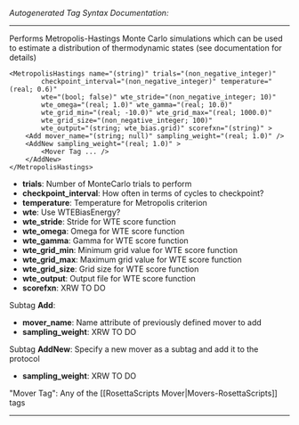 _Autogenerated Tag Syntax Documentation:_

---
Performs Metropolis-Hastings Monte Carlo simulations which can be used to estimate a distribution of thermodynamic states (see documentation for details)

```
<MetropolisHastings name="(string)" trials="(non_negative_integer)"
        checkpoint_interval="(non_negative_integer)" temperature="(real; 0.6)"
        wte="(bool; false)" wte_stride="(non_negative_integer; 10)"
        wte_omega="(real; 1.0)" wte_gamma="(real; 10.0)"
        wte_grid_min="(real; -10.0)" wte_grid_max="(real; 1000.0)"
        wte_grid_size="(non_negative_integer; 100)"
        wte_output="(string; wte_bias.grid)" scorefxn="(string)" >
    <Add mover_name="(string; null)" sampling_weight="(real; 1.0)" />
    <AddNew sampling_weight="(real; 1.0)" >
        <Mover Tag ... />
    </AddNew>
</MetropolisHastings>
```

-   **trials**: Number of MonteCarlo trials to perform
-   **checkpoint_interval**: How often in terms of cycles to checkpoint?
-   **temperature**: Temperature for Metropolis criterion
-   **wte**: Use WTEBiasEnergy?
-   **wte_stride**: Stride for WTE score function
-   **wte_omega**: Omega for WTE score function
-   **wte_gamma**: Gamma for WTE score function
-   **wte_grid_min**: Minimum grid value for WTE score function
-   **wte_grid_max**: Maximum grid value for WTE score function
-   **wte_grid_size**: Grid size for WTE score function
-   **wte_output**: Output file for WTE score function
-   **scorefxn**: XRW TO DO


Subtag **Add**:   

-   **mover_name**: Name attribute of previously defined mover to add
-   **sampling_weight**: XRW TO DO

Subtag **AddNew**:   Specify a new mover as a subtag and add it to the protocol

-   **sampling_weight**: XRW TO DO


"Mover Tag": Any of the [[RosettaScripts Mover|Movers-RosettaScripts]] tags

---

